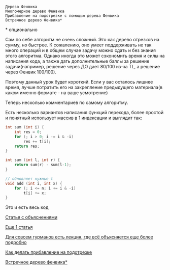 ```
Дерево Фенвика
Многомерное дерево Фенвика
Прибавление на подотрезке с помощью дерева Фенвика
Встречное дерево Фенвика*
```

\* опционально

Сам по себе алгоритм не очень сложный. Это как дерево отрезков на сумму, но быстрее. К сожалению, оно умеет поддерживать не так много операций и в общем случае задачу можно сдать и без знания этого алгоритма. Однако иногда это может сэкономить время и силы на написания кода, а также дать дополнительные баллы за решение задачи(например, решение через ДО дает 80/100 из-за TL, а решение через Фенвик 100/100).

Поэтому данный урок будет короткий. Если у вас осталось лишнее время, лучше потратить его на закрепление предыдущего материала(в каком именно формате - на ваше усмотрение)

Теперь несколько комментариев по самому алгоритму.

Есть несколько вариантов написания функций перехода, более простой и понятный использует массив в 1 индексации и выглядит так:

```c++
int sum (int i) {
    int res = 0;
    for (; i > 0; i -= i & -i)
        res += t[i];
    return res;
}

int sum (int l, int r) {
    return sum(r) - sum(l-1);
}

// обновляет нужные t
void add (int i, int x) {
    for (; i <= n; i += i & -i)
        t[i] += x;
}
```

Это и есть весь код
 

[Статья с объяснениями](https://algorithmica.org/ru/fenwick)

[Еще 1 статья](https://wiki.algocode.ru/index.php?title=%D0%94%D0%B5%D1%80%D0%B5%D0%B2%D0%BE_%D0%A4%D0%B5%D0%BD%D0%B2%D0%B8%D0%BA%D0%B0)

[Для совсем гурманов есть лекция, где всё объясняется еще более подробно](https://www.youtube.com/watch?v=Sy38fgiwkkA)

[Как делать прибавление на подотрезке](https://blog.mitrichev.ch/2013/05/fenwick-tree-range-updates.html)

[Встречное дерево фенвика*](https://codeforces.com/blog/entry/69136)

